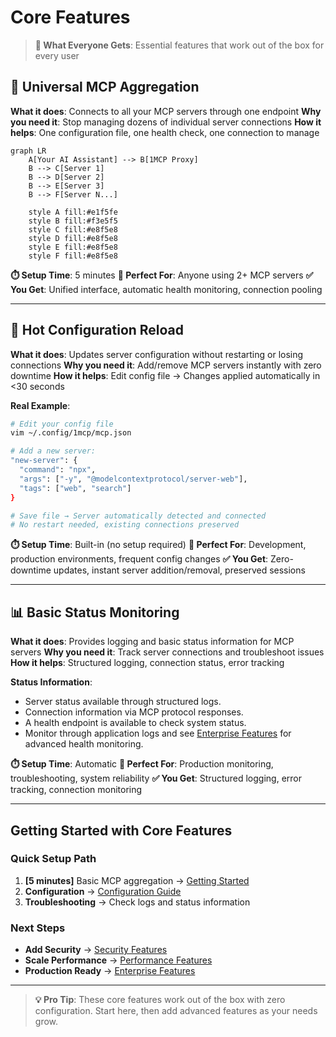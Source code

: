 # Core Features

> **🎯 What Everyone Gets**: Essential features that work out of the box for every user

## 🔗 Universal MCP Aggregation

**What it does**: Connects to all your MCP servers through one endpoint
**Why you need it**: Stop managing dozens of individual server connections
**How it helps**: One configuration file, one health check, one connection to manage

```mermaid
graph LR
    A[Your AI Assistant] --> B[1MCP Proxy]
    B --> C[Server 1]
    B --> D[Server 2]
    B --> E[Server 3]
    B --> F[Server N...]

    style A fill:#e1f5fe
    style B fill:#f3e5f5
    style C fill:#e8f5e8
    style D fill:#e8f5e8
    style E fill:#e8f5e8
    style F fill:#e8f5e8
```

**⏱️ Setup Time**: 5 minutes
**🎯 Perfect For**: Anyone using 2+ MCP servers
**✅ You Get**: Unified interface, automatic health monitoring, connection pooling

---

## 🔄 Hot Configuration Reload

**What it does**: Updates server configuration without restarting or losing connections
**Why you need it**: Add/remove MCP servers instantly with zero downtime
**How it helps**: Edit config file → Changes applied automatically in <30 seconds

**Real Example**:

```bash
# Edit your config file
vim ~/.config/1mcp/mcp.json

# Add a new server:
"new-server": {
  "command": "npx",
  "args": ["-y", "@modelcontextprotocol/server-web"],
  "tags": ["web", "search"]
}

# Save file → Server automatically detected and connected
# No restart needed, existing connections preserved
```

**⏱️ Setup Time**: Built-in (no setup required)
**🎯 Perfect For**: Development, production environments, frequent config changes
**✅ You Get**: Zero-downtime updates, instant server addition/removal, preserved sessions

---

## 📊 Basic Status Monitoring

**What it does**: Provides logging and basic status information for MCP servers
**Why you need it**: Track server connections and troubleshoot issues
**How it helps**: Structured logging, connection status, error tracking

**Status Information**:

- Server status available through structured logs.
- Connection information via MCP protocol responses.
- A health endpoint is available to check system status.
- Monitor through application logs and see [Enterprise Features](/guide/features/enterprise) for advanced health monitoring.

**⏱️ Setup Time**: Automatic
**🎯 Perfect For**: Production monitoring, troubleshooting, system reliability
**✅ You Get**: Structured logging, error tracking, connection monitoring

---

## Getting Started with Core Features

### Quick Setup Path

1. **[5 minutes]** Basic MCP aggregation → [Getting Started](/guide/getting-started#🌟-level-1-basic-proxy-5-minutes)
2. **Configuration** → [Configuration Guide](/guide/configuration)
3. **Troubleshooting** → Check logs and status information

### Next Steps

- **Add Security** → [Security Features](/guide/features/security)
- **Scale Performance** → [Performance Features](/guide/features/performance)
- **Production Ready** → [Enterprise Features](/guide/features/enterprise)

---

> **💡 Pro Tip**: These core features work out of the box with zero configuration. Start here, then add advanced features as your needs grow.
